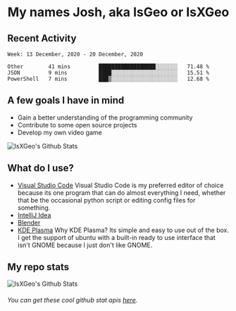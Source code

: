 <h1 align="center">My names Josh, aka IsGeo or IsXGeo</h1>

## Recent Activity
<!--START_SECTION:waka-->
```text
Week: 13 December, 2020 - 20 December, 2020

Other        41 mins         ██████████████████░░░░░░░   71.48 % 
JSON         9 mins          ████░░░░░░░░░░░░░░░░░░░░░   15.51 % 
PowerShell   7 mins          ███▒░░░░░░░░░░░░░░░░░░░░░   12.68 % 
```
<!--END_SECTION:waka-->

## **A few goals I have in mind**

- Gain a better understanding of the programming community
- Contribute to some open source projects
- Develop my own video game

<img align="center" alt="IsXGeo's Github Stats" src="https://github-readme-stats.vercel.app/api/top-langs/?username=IsXGeo&layout=compact"/><br>

## **What do I use?**

- [Visual Studio Code](https://code.visualstudio.com/) Visual Studio Code is my preferred editor of choice because its one program that can do almost everything I need, whether that be the occasional python script or editing config files for something.
- [IntelliJ Idea](https://www.jetbrains.com/idea/)
- [Blender](https://www.blender.org)
- [KDE Plasma](https://kde.org/) Why KDE Plasma? Its simple and easy to use out of the box. I get the support of ubuntu with a built-in ready to use interface that isn't GNOME because I just don't like GNOME.

## **My repo stats**

<img align="center" alt="IsXGeo's Github Stats" src="https://github-readme-stats.vercel.app/api?username=IsXGeo&count_private=true&show_icons=true&include_all_commits=true"/>

###### You can get these cool github stat apis [here](https://github.com/anuraghazra/github-readme-stats).
